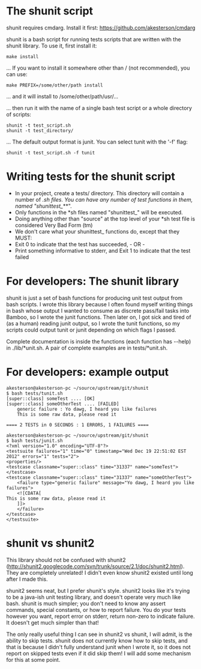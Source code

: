 The shunit script
======

shunit requires cmdarg. Install it first: https://github.com/akesterson/cmdarg

shunit is a bash script for running tests scripts that are written with the shunit library. To use it, first install it:

    make install
    
... If you want to install it somewhere other than / (not recommended), you can use:

    make PREFIX=/some/other/path install
    
... and it will install to /some/other/path/usr/...

... then run it with the name of a single bash test script or a whole directory of scripts:

    shunit -t test_script.sh
    shunit -t test_directory/

... The default output format is junit. You can select tunit with the '-f' flag:

    shunit -t test_script.sh -f tunit

Writing tests for the shunit script
======

* In your project, create a tests/ directory. This directory will contain a number of *.sh files. You can have any number of test functions in them, named "shunittest_***".
* Only functions in the *sh files named "shunittest_" will be executed.
* Doing anything other than "source" at the top level of your *sh test file is considered Very Bad Form (tm)
* We don't care what your shunittest_ functions do, except that they MUST:
 * Exit 0 to indicate that the test has succeeded, - OR -
 * Print something informative to stderr, and Exit 1 to indicate that the test failed

For developers: The shunit library
======

shunit is just a set of bash functions for producing unit test output from bash scripts. I wrote this library because I often found myself writing things in bash whose output I wanted to consume as discrete pass/fail tasks into Bamboo, so I wrote the junit functions. Then later on, I got sick and tired of (as a human) reading junit output, so I wrote the tunit functions, so my scripts could output tunit or junit depending on which flags I passed.

Complete documentation is inside the functions (each function has --help) in ./lib/*unit.sh. A pair of complete examples are in tests/*unit.sh.

For developers: example output
==============

    akesterson@akesterson-pc ~/source/upstream/git/shunit
    $ bash tests/tunit.sh
    [super::class] someTest .... [OK]
    [super::class] someOtherTest .... [FAILED]
	    generic failure : Yo dawg, I heard you like failures
	    This is some raw data, please read it

    ==== 2 TESTS in 0 SECONDS : 1 ERRORS, 1 FAILURES ====

    akesterson@akesterson-pc ~/source/upstream/git/shunit
    $ bash tests/junit.sh
    <?xml version="1.0" encoding="UTF-8"?>
    <testsuite failures="1" time="0" timestamp="Wed Dec 19 22:51:02 EST 2012" errors="1" tests="2">
	<properties/>
	<testcase classname="super::class" time="31337" name="someTest">
	</testcase>
	<testcase classname="super::class" time="31337" name="someOtherTest">
	    <failure type="generic failure" message="Yo dawg, I heard you like failures">
		<![CDATA[
    This is some raw data, please read it
		]]>
	    </failure>
	</testcase>
    </testsuite>

shunit vs shunit2
=================

This library should not be confused with shunit2 (http://shunit2.googlecode.com/svn/trunk/source/2.1/doc/shunit2.html). They are completely unrelated! I didn't even know shunit2 existed until long after I made this.

shunit2 seems neat, but I prefer shunit's style. shunit2 looks like it's trying to be a java-ish unit testing library, and doesn't operate very much like bash. shunit is much simpler; you don't need to know any assert commands, special constants, or how to report failure. You do your tests however you want, report error on stderr, return non-zero to indicate failure. It doesn't get much simpler than that!

The only really useful thing I can see in shunit2 vs shunit, I will admit, is the ability to skip tests. shunit does not currently know how to skip tests, and that is because I didn't fully understand junit when I wrote it, so it does not report on skipped tests even if it did skip them! I will add some mechanism for this at some point.
